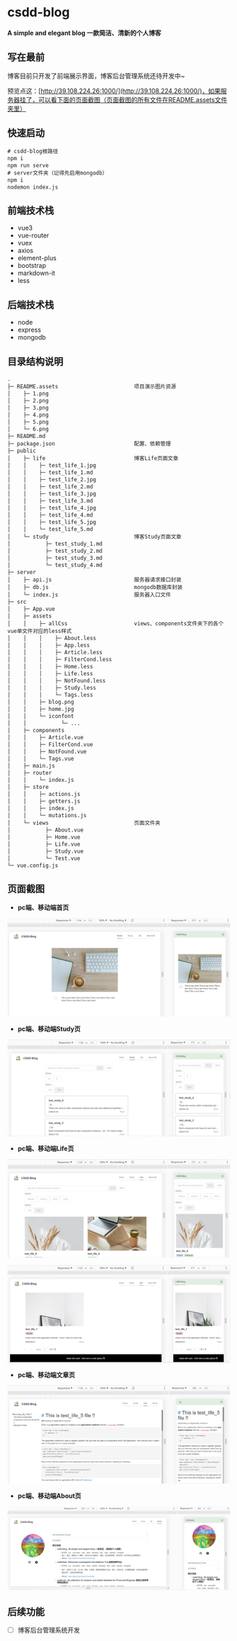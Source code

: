 # csdd-blog

**A simple and elegant blog 一款简洁、清新的个人博客**

## 写在最前

博客目前只开发了前端展示界面，博客后台管理系统还待开发中~

预览点这：[http://39.108.224.26:1000/](http://39.108.224.26:1000/)，如果服务器挂了，可以看下面的页面截图（页面截图的所有文件在README.assets文件夹里）

## 快速启动

```
# csdd-blog根路径
npm i 
npm run serve
# server文件夹（记得先启用mongodb）
npm i 
nodemon index.js
```

## 前端技术栈

- vue3
- vue-router
- vuex
- axios
- element-plus
- bootstrap
- markdown-it
- less

## 后端技术栈

- node
- express
- mongodb

## 目录结构说明

```
.
├─ README.assets                        项目演示图片资源
│    ├─ 1.png
│    ├─ 2.png
│    ├─ 3.png
│    ├─ 4.png
│    ├─ 5.png
│    └─ 6.png
├─ README.md
├─ package.json                         配置、依赖管理
├─ public
│    ├─ life                            博客Life页面文章
│    │    ├─ test_life_1.jpg
│    │    ├─ test_life_1.md
│    │    ├─ test_life_2.jpg
│    │    ├─ test_life_2.md
│    │    ├─ test_life_3.jpg
│    │    ├─ test_life_3.md
│    │    ├─ test_life_4.jpg
│    │    ├─ test_life_4.md
│    │    ├─ test_life_5.jpg
│    │    └─ test_life_5.md
│    └─ study                           博客Study页面文章
│           ├─ test_study_1.md
│           ├─ test_study_2.md
│           ├─ test_study_3.md
│           └─ test_study_4.md
├─ server
│    ├─ api.js                          服务器请求接口封装
│    ├─ db.js                           mongodb数据库封装
│    └─ index.js                        服务器入口文件
├─ src
│    ├─ App.vue
│    ├─ assets
│    │    ├─ allCss                     views、components文件夹下的各个vue单文件对应的less样式
│    │    │    ├─ About.less
│    │    │    ├─ App.less
│    │    │    ├─ Article.less
│    │    │    ├─ FilterCond.less
│    │    │    ├─ Home.less
│    │    │    ├─ Life.less
│    │    │    ├─ NotFound.less
│    │    │    ├─ Study.less
│    │    │    └─ Tags.less
│    │    ├─ blog.png
│    │    ├─ home.jpg
│    │    └─ iconfont
│    │           └─ ...
│    ├─ components
│    │    ├─ Article.vue
│    │    ├─ FilterCond.vue
│    │    ├─ NotFound.vue
│    │    └─ Tags.vue
│    ├─ main.js
│    ├─ router
│    │    └─ index.js
│    ├─ store
│    │    ├─ actions.js
│    │    ├─ getters.js
│    │    ├─ index.js
│    │    └─ mutations.js
│    └─ views                           页面文件夹
│           ├─ About.vue
│           ├─ Home.vue
│           ├─ Life.vue
│           ├─ Study.vue
│           └─ Test.vue
└─ vue.config.js
```

## 页面截图

- **pc端、移动端首页**

![1](README.assets/1.png)

- **pc端、移动端Study页**

![2](README.assets/2.png)

- **pc端、移动端Life页**

![3](README.assets/3.png)

![4](README.assets/4.png)

- **pc端、移动端文章页**

![5](README.assets/5.png)

- **pc端、移动端About页**

![6](README.assets/6.png)

## 后续功能

- [ ] 博客后台管理系统开发

